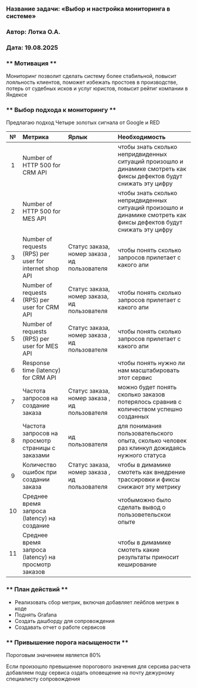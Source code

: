 ### <a name="_b7urdng99y53"></a>**Название задачи:**  «Выбор и настройка мониторинга в системе»
### <a name="_hjk0fkfyohdk"></a>**Автор:** Лотка О.А.
### <a name="_uanumrh8zrui"></a>**Дата:** 19.08.2025

### <a name="_u8xz25hbrgql"></a>** Мотивация **
Мониторинг позволит сделать систему более стабильной, повысит лояльность клиентов, поможет избежать простоев в производстве, потерь от судебных исков и услуг юристов, повысит рейтиг компании в Яндексе

### <a name="_u8xz25hbrgql"></a>** Выбор подхода к мониторингу **
Предлагаю подход Четыре золотых сигнала от Google и RED

| **№** | **Метрика**                                                     | **Ярлык**                                           | **Необходимость**                                                                                                    |
|:-----:|:----------------------------------------------------------------|:----------------------------------------------------|:---------------------------------------------------------------------------------------------------------------------|
|   1   | Number of HTTP 500 for CRM API                                  |                                                     | чтобы знать сколько непридвиденных ситуаций произошло и динамике смотреть как фиксы дефектов будут снижать эту цифру |
|   2   | Number of HTTP 500 for MES API                                  |                                                     | чтобы знать сколько непридвиденных ситуаций произошло и динамике смотреть как фиксы дефектов будут снижать эту цифру |
|   3   | Number of requests (RPS) per user for internet shop API         | Статус заказа, номер заказа , ид пользователя       | чтобы понять сколько запросов прилетает с какого апи                                                                 |
|   4   | Number of requests (RPS) per user for CRM API                   | Статус заказа, номер заказа, ид пользователя        | чтобы понять сколько запросов прилетает с какого апи                                                                 |
|   5   | Number of requests (RPS) per user for MES API                   | Статус заказа, номер заказа , ид пользователя       | чтобы понять сколько запросов прилетает с какого апи                                                                 |
|   6   | Response time (latency) for CRM API                             |                                                     | чтобы понять нужно ли нам масштабировать этот сервис                                                                 |
|   7   | Частота запросов на создание заказа                             | Статус заказа, номер заказа , ид пользователя       | можно будет понять сколько заказов потерялось сравнив с количеством успешно созданных                                |
|   8   | Частота запросов на просмотр страницы с заказами                | ид пользователя                                     | для понимания пользовательского опыта, сколько человек раз клинкул дожидаясь нужного статуса                         |
|   9   | Количество ошибок при создании заказа                           | Статус заказа, номер заказа , ид пользователя       | чтобы в димамике смотеть как внедрение трассировки и фиксы снижают эту метрику                                       |
|  10   | Среднее время запроса (latency) на создание                     |                                                     | чтобыможно было сделать вывод о пользоветельскои опыте                                                               |
|  11   | Среднее время запроса (latency) на просмотр заказов             |                                                     | чтобы в димамике смотеть какие результаты приносит кеширование                                                       |


### <a name="_u8xz25hbrgql"></a>** План действий ** 
 * Реализовать сбор метрик, включая добавляет лейблов метрик в коде
 * Поднять Grafana
 * Создать дашборду для сопровождения
 * Создавать отчет о работе сервисов


### <a name="_u8xz25hbrgql"></a>** Привышение порога насыщености ** 
Пороговым значением является 80%

Если произошло превышение порогового значения для серсива расчета добавляем поду сервиса
оздать оповещение на почту дежурному специалисту сопровождения
